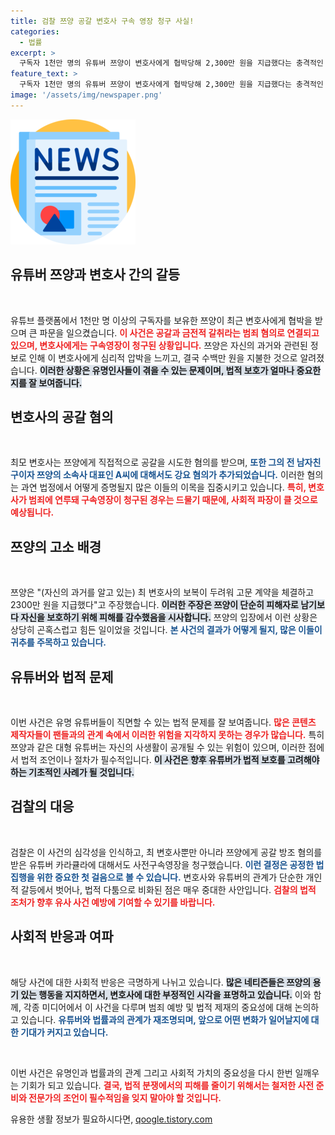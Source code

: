 ```yaml
---
title: 검찰 쯔양 공갈 변호사 구속 영장 청구 사실!
categories:
  - 법률
excerpt: >
  구독자 1천만 명의 유튜버 쯔양이 변호사에게 협박당해 2,300만 원을 지급했다는 충격적인 사건! 검찰이 해당 변호사에 대한 구속영장을 청구하며 수사가 본격화된다. 이 사건의 전말을 놓치지 마세요!
feature_text: >
  구독자 1천만 명의 유튜버 쯔양이 변호사에게 협박당해 2,300만 원을 지급했다는 충격적인 사건! 검찰이 해당 변호사에 대한 구속영장을 청구하며 수사가 본격화된다. 이 사건의 전말을 놓치지 마세요!
image: '/assets/img/newspaper.png'
---
```


<p><img src="/assets/img/newspaper.png" alt="kimp 속보" /></p>

<h2 data-ke-size="size26">유튜버 쯔양과 변호사 간의 갈등</h2>

<p data-ke-size="size16">&nbsp;</p>

<p>유튜브 플랫폼에서 1천만 명 이상의 구독자를 보유한 쯔양이 최근 변호사에게 협박을 받으며 큰 파문을 일으켰습니다. <b><span style="color: #ee2323;">이 사건은 공갈과 금전적 갈취라는 범죄 혐의로 연결되고 있으며, 변호사에게는 구속영장이 청구된 상황입니다.</span></b> 쯔양은 자신의 과거와 관련된 정보로 인해 이 변호사에게 심리적 압박을 느끼고, 결국 수백만 원을 지불한 것으로 알려졌습니다. <b><span style="background-color: #21538527;">이러한 상황은 유명인사들이 겪을 수 있는 문제이며, 법적 보호가 얼마나 중요한지를 잘 보여줍니다.</span></b></p>

<h2 data-ke-size="size26">변호사의 공갈 혐의</h2>

<p data-ke-size="size16">&nbsp;</p>

<p>최모 변호사는 쯔양에게 직접적으로 공갈을 시도한 혐의를 받으며, <b><span style="color: #1a5490;">또한 그의 전 남자친구이자 쯔양의 소속사 대표인 A씨에 대해서도 강요 혐의가 추가되었습니다.</span></b> 이러한 혐의는 과연 법정에서 어떻게 증명될지 많은 이들의 이목을 집중시키고 있습니다. <b><span style="color: #ee2323;">특히, 변호사가 범죄에 연루돼 구속영장이 청구된 경우는 드물기 때문에, 사회적 파장이 클 것으로 예상됩니다.</span></b> </p>

<h2 data-ke-size="size26">쯔양의 고소 배경</h2>

<p data-ke-size="size16">&nbsp;</p>

<p>쯔양은 "(자신의 과거를 알고 있는) 최 변호사의 보복이 두려워 고문 계약을 체결하고 2300만 원을 지급했다"고 주장했습니다. <b><span style="background-color: #21538527;">이러한 주장은 쯔양이 단순히 피해자로 남기보다 자신을 보호하기 위해 피해를 감수했음을 시사합니다.</span></b> 쯔양의 입장에서 이런 상황은 상당히 곤혹스럽고 힘든 일이었을 것입니다. <b><span style="color: #1a5490;">본 사건의 결과가 어떻게 될지, 많은 이들이 귀추를 주목하고 있습니다.</span></b></p>

<h2 data-ke-size="size26">유튜버와 법적 문제</h2>

<p data-ke-size="size16">&nbsp;</p>

<p>이번 사건은 유명 유튜버들이 직면할 수 있는 법적 문제를 잘 보여줍니다. <b><span style="color: #ee2323;">많은 콘텐츠 제작자들이 팬들과의 관계 속에서 이러한 위험을 지각하지 못하는 경우가 많습니다.</span></b> 특히 쯔양과 같은 대형 유튜버는 자신의 사생활이 공개될 수 있는 위험이 있으며, 이러한 점에서 법적 조언이나 절차가 필수적입니다. <b><span style="background-color: #21538527;">이 사건은 향후 유튜버가 법적 보호를 고려해야 하는 기초적인 사례가 될 것입니다.</span></b></p>

<h2 data-ke-size="size26">검찰의 대응</h2>

<p data-ke-size="size16">&nbsp;</p>

<p>검찰은 이 사건의 심각성을 인식하고, 최 변호사뿐만 아니라 쯔양에게 공갈 방조 혐의를 받은 유튜버 카라큘라에 대해서도 사전구속영장을 청구했습니다. <b><span style="color: #1a5490;">이런 결정은 공정한 법 집행을 위한 중요한 첫 걸음으로 볼 수 있습니다.</span></b> 변호사와 유튜버의 관계가 단순한 개인적 갈등에서 벗어나, 법적 다툼으로 비화된 점은 매우 중대한 사안입니다. <b><span style="color: #ee2323;">검찰의 법적 조처가 향후 유사 사건 예방에 기여할 수 있기를 바랍니다.</span></b></p>

<h2 data-ke-size="size26">사회적 반응과 여파</h2>

<p data-ke-size="size16">&nbsp;</p>

<p>해당 사건에 대한 사회적 반응은 극명하게 나뉘고 있습니다. <b><span style="background-color: #21538527;">많은 네티즌들은 쯔양의 용기 있는 행동을 지지하면서, 변호사에 대한 부정적인 시각을 표명하고 있습니다.</span></b> 이와 함께, 각종 미디어에서 이 사건을 다루며 범죄 예방 및 법적 제재의 중요성에 대해 논의하고 있습니다. <b><span style="color: #1a5490;">유튜버와 법률과의 관계가 재조명되며, 앞으로 어떤 변화가 일어날지에 대한 기대가 커지고 있습니다.</span></b></p>

<p data-ke-size="size16">&nbsp;</p>

<p>이번 사건은 유명인과 법률과의 관계 그리고 사회적 가치의 중요성을 다시 한번 일깨우는 기회가 되고 있습니다. <b><span style="color: #ee2323;">결국, 법적 분쟁에서의 피해를 줄이기 위해서는 철저한 사전 준비와 전문가의 조언이 필수적임을 잊지 말아야 할 것입니다.</span></b></p>
유용한 생활 정보가 필요하시다면, <a href="https://qoogle.tistory.com" rel="dofollow">qoogle.tistory.com</a>


